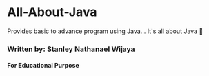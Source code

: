# All-About-Java
Provides basic to advance program using Java... It's all about Java 🍵


### Written by: Stanley Nathanael Wijaya

#### For Educational Purpose
